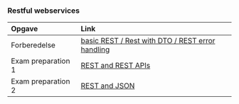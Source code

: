 ### Restful webservices  

|Opgave| Link|
|:-----|:--------------|
| Forberedelse |[basic REST / Rest with DTO / REST error handling](404) |  
| Exam preparation 1 |[REST and REST APIs](404) |  
| Exam preparation 2 |[REST and JSON](404) |  
